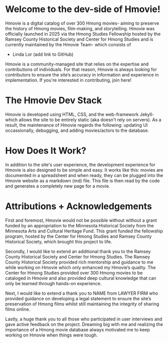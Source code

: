 # Welcome to the dev-side of Hmovie!

Hmovie is a digital catalog of over 300 Hmong movies- aiming to preserve the history of Hmong movies, film-making, and storytelling. Hmovie was officially launched in 2025 via the Hmong Studies Fellowship hosted by the Ramsey County Historical Society and Center for Hmong Studies and is currently maintained by the Hmovie Team- which consists of 
- Linda Lor (add link to GitHub)

Hmovie is a community-managed site that relies on the expertise and contributions of individuals. For that reason, Hmovie is always looking for contributors to ensure the site’s accuracy in information and experience in implementation. If you're interested in contributing, join here!


# The Hmovie Dev Stack
Hmovie is developed using HTML, CSS, and the web-framework Jekyll- which allows the site to be entirely static (aka doesn't rely on servers). As a result, the maintenance of Hmovie regards the following: updating UI occassionally, debugging, and  adding movies/actors to the database. 

# How Does It Work?
In addition to the site's user experience, the development experience for Hmovie is also designed to be simple and easy. It works like this: movies are documented in a spreadsheet and when ready, they can be plugged into the Hmovie website as a markdown (md) file. This file is then read by the code and generates a completely new page for a movie. 

# Attributions + Acknowledgements
First and foremost, Hmovie would not be possible without without a grant funded by an appropriation to the Minnesota Historical Society from the Minnesota Arts and Cultural Heritage Fund. This grant funded the fellowship program, hosted by the Center for Hmong Studies and Ramsey County Historical Society, which brought this project to life. 

Secondly, I would like to extend an additional thank you to the Ramsey County Historical Society and Center for Hmong Studies. The Ramsey County Historical Society provided rich mentorship and guidance to me while working on Hmovie which only enhanced my Hmovie’s quality. The Center for Hmong Studies provided over 300 Hmong movies to be cataloged in Hmovie and also provided deep cultural knowledge that can only be learned through hands-on experience. 

Next, I would like to extend a thank you to NAME from LAWYER FIRM who provided guidance on developing a legal statement to ensure the site’s preservation of Hmong films whilst still maintaining the integrity of sharing films online. 

Lastly, a huge thank you to all those who participated in user interviews and gave active feedback on the project. Dreaming big with me and realizing the importance of a Hmong movie database always motivated me to keep working on Hmovie when things were tough.


